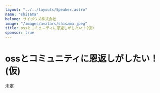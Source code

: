 ```yaml
---
layout: "../../layouts/Speaker.astro"
name: "shisama"
belong: サイボウズ株式会社
image: "/images/avatars/shisama.jpeg"
title: ossとコミュニティに恩返しがしたい！(仮)
sponsor: true
---
```


# ossとコミュニティに恩返しがしたい！(仮)

未定

